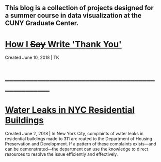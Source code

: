 ## This blog is a collection of projects designed for a summer course in data visualization at the CUNY Graduate Center.

# [How I <strike>Say</strike> Write 'Thank You'](./blogpost2.md)

Created June 10, 2018 | TK

# ________________________________________________

# [Water Leaks in NYC Residential Buildings](./blogpost1.md)

Created June 2, 2018 | In New York City, complaints of water leaks in residential buildings made to 311 are routed to the Department of Housing Preservation and Development. If a pattern of these complaints exists—and can be demonstrated—the department can use the knowledge to direct resources to resolve the issue efficiently and effectively.
